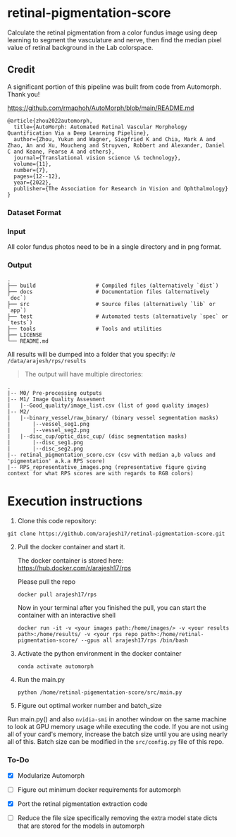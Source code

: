 # retinal-pigmentation-score
Calculate the retinal pigmentation from a color fundus image using deep learning to segment the vasculature and nerve, then find the median pixel value of retinal background in the Lab colorspace.

## Credit
A significant portion of this pipeline was built from code from Automorph. Thank you!

https://github.com/rmaphoh/AutoMorph/blob/main/README.md

```
@article{zhou2022automorph,
  title={AutoMorph: Automated Retinal Vascular Morphology Quantification Via a Deep Learning Pipeline},
  author={Zhou, Yukun and Wagner, Siegfried K and Chia, Mark A and Zhao, An and Xu, Moucheng and Struyven, Robbert and Alexander, Daniel C and Keane, Pearse A and others},
  journal={Translational vision science \& technology},
  volume={11},
  number={7},
  pages={12--12},
  year={2022},
  publisher={The Association for Research in Vision and Ophthalmology}
}
```

### Dataset Format

### Input
  
  All color fundus photos need to be in a single directory and in png format.

### Output


    .
    ├── build                   # Compiled files (alternatively `dist`)
    ├── docs                    # Documentation files (alternatively `doc`)
    ├── src                     # Source files (alternatively `lib` or `app`)
    ├── test                    # Automated tests (alternatively `spec` or `tests`)
    ├── tools                   # Tools and utilities
    ├── LICENSE
    └── README.md
    
  All results will be dumped into a folder that you specify: *ie* `/data/arajesh/rps/results`

> The output will have multiple directories:

    .
    |-- M0/ Pre-processing outputs
    |-- M1/ Image Quality Assesment
    |   |--Good_quality/image_list.csv (list of good quality images)
    |-- M2/
    |   |--binary_vessel/raw_binary/ (binary vessel segmentation masks)
    |       |--vessel_seg1.png
    |       |--vessel_seg2.png
    |   |--disc_cup/optic_disc_cup/ (disc segmentation masks)
    |       |--disc_seg1.png
    |       |--disc_seg2.png
    |-- retinal_pigmentation_score.csv (csv with median a,b values and 'pigmentation' a.k.a RPS score)
    |-- RPS_representative_images.png (representative figure giving context for what RPS scores are with regards to RGB colors)


# Execution instructions

1. Clone this code repository:

  `git clone https://github.com/arajesh17/retinal-pigmentation-score.git`

2. Pull the docker container and start it.

    The docker container is stored here: https://hub.docker.com/r/arajesh17/rps

    Please pull the repo 
    
      `docker pull arajesh17/rps`
    
    Now in your terminal after you finished the pull, you can start the container with an interactive shell
    
      `docker run -it -v <your images path:/home/images/> -v <your results path>:/home/results/ -v <your rps repo path>:/home/retinal-pigmentation-score/ --gpus all arajesh17/rps /bin/bash`

3. Activate the python environment in the docker container

    `conda activate automorph`

4. Run the main.py

    `python /home/retinal-pigementation-score/src/main.py`
    
5. Figure out optimal worker number and batch_size

  Run main.py() and also `nvidia-smi` in another window on the same machine to look at GPU memory usage while executing the code. If you are not using all of your card's memory, increase the batch size until you are using nearly all of this. Batch size can be modified in the `src/config.py` file of this repo.


### To-Do
- [X] Modularize Automorph
- [ ] Figure out minimum docker requirements for automorph
- [X] Port the retinal pigmentation extraction code
- [ ] Reduce the file size specifically removing the extra model state dicts that are stored for the models in automorph

